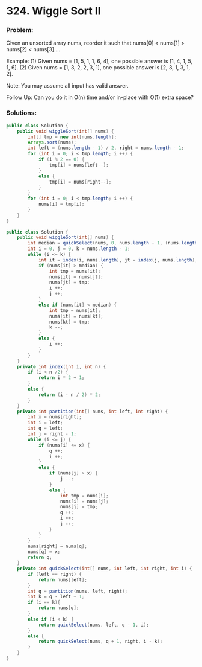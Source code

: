 # 324. Wiggle Sort II

### Problem:

Given an unsorted array nums, reorder it such that nums[0] < nums[1] > nums[2] < nums[3]....

Example:
(1) Given nums = [1, 5, 1, 1, 6, 4], one possible answer is [1, 4, 1, 5, 1, 6]. 
(2) Given nums = [1, 3, 2, 2, 3, 1], one possible answer is [2, 3, 1, 3, 1, 2].

Note:
You may assume all input has valid answer.

Follow Up:
Can you do it in O(n) time and/or in-place with O(1) extra space?

### Solutions:

```java
public class Solution {
    public void wiggleSort(int[] nums) {
        int[] tmp = new int[nums.length];
        Arrays.sort(nums);
        int left = (nums.length - 1) / 2, right = nums.length - 1;
        for (int i = 0; i < tmp.length; i ++) {
            if (i % 2 == 0) {
                tmp[i] = nums[left--];
            }
            else {
                tmp[i] = nums[right--];
            }
        }
        for (int i = 0; i < tmp.length; i ++) {
            nums[i] = tmp[i];
        }
    }
}
```

```java
public class Solution {
    public void wiggleSort(int[] nums) {
        int median = quickSelect(nums, 0, nums.length - 1, (nums.length + 1)/ 2);
        int i = 0, j = 0, k = nums.length - 1;
        while (i <= k) {
            int it = index(i, nums.length), jt = index(j, nums.length), kt = index(k, nums.length);
            if (nums[it] > median) {
                int tmp = nums[it];
                nums[it] = nums[jt];
                nums[jt] = tmp;
                i ++;
                j ++;
            }
            else if (nums[it] < median) {
                int tmp = nums[it];
                nums[it] = nums[kt];
                nums[kt] = tmp;
                k --;
            }
            else {
                i ++;
            }
        }
    }
    private int index(int i, int n) {
        if (i < n /2) {
            return i * 2 + 1;
        }
        else {
            return (i - n / 2) * 2;
        }
    }
    private int partition(int[] nums, int left, int right) {
        int x = nums[right];
        int i = left;
        int q = left;
        int j = right - 1;
        while (i <= j) {
            if (nums[i] <= x) {
                q ++;
                i ++;
            }
            else {
                if (nums[j] > x) {
                    j --;
                }
                else {
                    int tmp = nums[i];
                    nums[i] = nums[j];
                    nums[j] = tmp;
                    q ++;
                    i ++;
                    j --;
                }
            }
        }
        nums[right] = nums[q];
        nums[q] = x;
        return q;
    }
    private int quickSelect(int[] nums, int left, int right, int i) {
        if (left == right) {
            return nums[left];
        }
        int q = partition(nums, left, right);
        int k = q - left + 1;
        if (i == k){
            return nums[q];
        }
        else if (i < k) {
            return quickSelect(nums, left, q - 1, i);
        }
        else {
            return quickSelect(nums, q + 1, right, i - k);
        }
    }
}
```